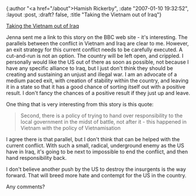 {:author "<a href=\"/about\">Hamish Rickerby</a>", :date "2007-01-10 19:32:52", :layout :post, :draft? false, :title "Taking the Vietnam out of Iraq"}

<p><a href="http://news.bbc.co.uk/2/hi/middle_east/6245851.stm">Taking the Vietnam out of Iraq</a></p>

<p>Jenna sent me a link to this story on the BBC web site - it's interesting.  The parallels between the conflict in Vietnam and Iraq are clear to me.  However, an exit strategy for this current conflict needs to be carefully executed.  A cut-and-run is not an option.  The country will be left open, and crippled.  I personally would like the US out of there as soon as possible, not because I have any specific alliance to Iraq, but I just don't think they should be creating and sustaining an unjust and illegal war.  I am an advocate of a medium paced exit, with creation of stability within the country, and leaving it in a state so that it has a good chance of sorting itself out with a positive result.  I don't fancy the chances of a positive result if they just up and leave.</p>
<p>One thing that is very interesting from this story is this quote:</p>
<blockquote>Second, there is a policy of trying to hand over responsibility to the local government in the midst of battle, not after it - this happened in Vietnam with the policy of Vietnamisation</blockquote>
<p>I agree there is that parallel, but I don't think that can be helped with the current conflict.  With such a small, radical, underground enemy as the US have in Iraq, it's going to be next to impossible to end the conflict, and then hand responsibility back.</p>
<p>I don't believe another push by the US to destroy the insurgents is the way forward.  That will breed more hate and contempt for the US in the country.</p>
<p>Any comments?</p>
<br />
 
